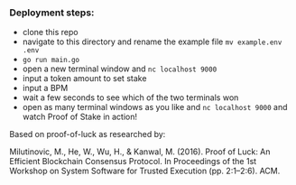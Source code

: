 
### Deployment steps:
- clone this repo
- navigate to this directory and rename the example file `mv example.env .env`
- `go run main.go`
- open a new terminal window and `nc localhost 9000`
- input a token amount to set stake
- input a BPM 
- wait a few seconds to see which of the two terminals won 
- open as many terminal windows as you like and `nc localhost 9000` and watch Proof of Stake in action!

Based on proof-of-luck as researched by:

Milutinovic, M., He, W., Wu, H., & Kanwal, M. (2016). Proof of Luck: An Efficient Blockchain Consensus Protocol. In Proceedings of the 1st Workshop on System Software for Trusted Execution (pp. 2:1–2:6). ACM.

